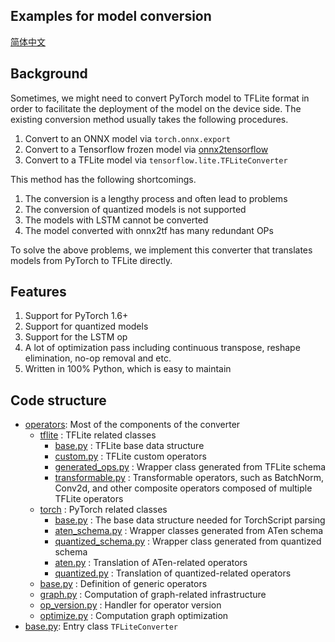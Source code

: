 ## Examples for model conversion
[简体中文](README_zh-CN.md)

## Background

Sometimes, we might need to convert PyTorch model to TFLite format in order to facilitate the deployment of the model on the device side. The existing conversion method usually takes the following procedures.
1. Convert to an ONNX model via `torch.onnx.export`
2. Convert to a Tensorflow frozen model via [onnx2tensorflow](https://github.com/onnx/onnx-tensorflow)
3. Convert to a TFLite model via `tensorflow.lite.TFLiteConverter`

This method has the following shortcomings.
1. The conversion is a lengthy process and often lead to problems
2. The conversion of quantized models is not supported
3. The models with LSTM cannot be converted
4. The model converted with onnx2tf has many redundant OPs

To solve the above problems, we implement this converter that translates models from PyTorch to TFLite directly.

## Features
1. Support for PyTorch 1.6+
2. Support for quantized models
3. Support for the LSTM op
4. A lot of optimization pass including continuous transpose, reshape elimination, no-op removal and etc.
5. Written in 100% Python, which is easy to maintain

## Code structure
+ [operators](operators): Most of the components of the converter
    + [tflite](operators/tflite) : TFLite related classes
        + [base.py](operators/tflite/base.py) : TFLite base data structure
        + [custom.py](operators/tflite/custom.py) : TFLite custom operators
        + [generated_ops.py](operators/tflite/generated_ops.py) : Wrapper class generated from TFLite schema
        + [transformable.py](operators/tflite/transformable.py) : Transformable operators, such as BatchNorm, Conv2d, and other composite operators composed of multiple TFLite operators
    + [torch](operators/torch) : PyTorch related classes
        + [base.py](operators/torch/base.py) : The base data structure needed for TorchScript parsing
        + [aten_schema.py](operators/torch/aten_schema.py) : Wrapper classes generated from ATen schema
        + [quantized_schema.py](operators/torch/quantized_schema.py) : Wrapper class generated from quantized schema
        + [aten.py](operators/torch/aten.py) : Translation of ATen-related operators
        + [quantized.py](operators/torch/quantized.py) : Translation of quantized-related operators
    + [base.py](operators/base.py) : Definition of generic operators
    + [graph.py](operators/graph.py) : Computation of graph-related infrastructure
    + [op_version.py](operators/op_version.py) : Handler for operator version
    + [optimize.py](operators/optimize.py) : Computation graph optimization
+ [base.py](base.py): Entry class `TFLiteConverter`
